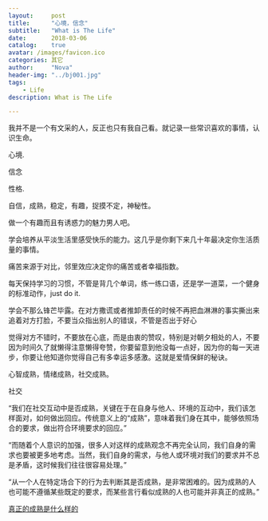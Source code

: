 ```yaml
---
layout:     post
title:      "心境，信念"
subtitle:   "What is The Life"
date:       2018-03-06
catalog:    true
avatar: /images/favicon.ico
categories: 其它
author:     "Nova"
header-img: "../bj001.jpg"
tags:
    - Life
description: What is The Life

---
```



我并不是一个有文采的人，反正也只有我自己看。就记录一些常识喜欢的事情，认识生命。


心境. 




信念


性格.

自信，成熟，稳定，有趣，捉摸不定，神秘性。

做一个有趣而且有诱惑力的魅力男人吧。



学会培养从平淡生活里感受快乐的能力。这几乎是你剩下来几十年最决定你生活质量的事情。

痛苦来源于对比，邻里效应决定你的痛苦或者幸福指数。


每天保持学习的习惯，不管是背几个单词，练一练口语，还是学一道菜，一个健身的标准动作，just do it.

学会不那么锋芒毕露。在对方撒谎或者推卸责任的时候不再把血淋淋的事实撕出来追着对方打脸，不要当众指出别人的错误，不管是否出于好心

觉得对方不错时，不要放在心底，而是由衷的赞叹，特别是对朝夕相处的人，不要因为时间久了就懒得注意懒得夸赞，你要留意到他没每一点好，因为你的每一天进步，你要让他知道你觉得自己有多幸运多感激。这就是爱情保鲜的秘诀。



心智成熟，情绪成熟，社交成熟。


社交


“我们在社交互动中是否成熟，关键在于在自身与他人、环境的互动中，我们该怎样面对，如何做出回应。传统意义上的“成熟”，意味着我们身在其中，能够依照场合的要求，做出符合环境要求的回应。”


“而随着个人意识的加强，很多人对这样的成熟观念不再完全认同，我们自身的需求也要被更多地考虑。当然，我们自身的需求，与他人或环境对我们的要求并不总是矛盾，这时候我们往往很容易处理。”




“从一个人在特定场合下的行为去判断其是否成熟，是非常困难的。因为成熟的人也可能不遵循某些既定的要求，而某些言行看似成熟的人也可能并非真正的成熟。”



[真正的成熟是什么样的](https://www.zhihu.com/question/23055853)

